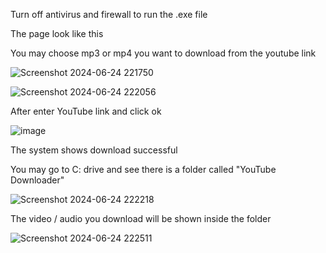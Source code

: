 Turn off antivirus and firewall to run the .exe file

The page look like this

You may choose mp3 or mp4 you want to download from the youtube link

![Screenshot 2024-06-24 221750](https://github.com/kxxx-program/youtube-downloader/assets/113236572/4d1220e6-293f-41ff-b224-277503882ada)

![Screenshot 2024-06-24 222056](https://github.com/kxxx-program/youtube-downloader/assets/113236572/b541fe90-cf71-4bb6-a2cb-9f4b27339a49)

After enter YouTube link and click ok

![image](https://github.com/kxxx-program/youtube-downloader/assets/113236572/2e095337-9e7f-44a9-8314-4d089f0c371b)

The system shows download successful

You may go to C: drive and see there is a folder called "YouTube Downloader"

![Screenshot 2024-06-24 222218](https://github.com/kxxx-program/youtube-downloader/assets/113236572/99f7764e-0e99-49e7-9bf6-46d933118b07)


The video / audio you download will be shown inside the folder

![Screenshot 2024-06-24 222511](https://github.com/kxxx-program/youtube-downloader/assets/113236572/2a1958f6-5fe2-4886-9cdd-0c190c72abf0)
